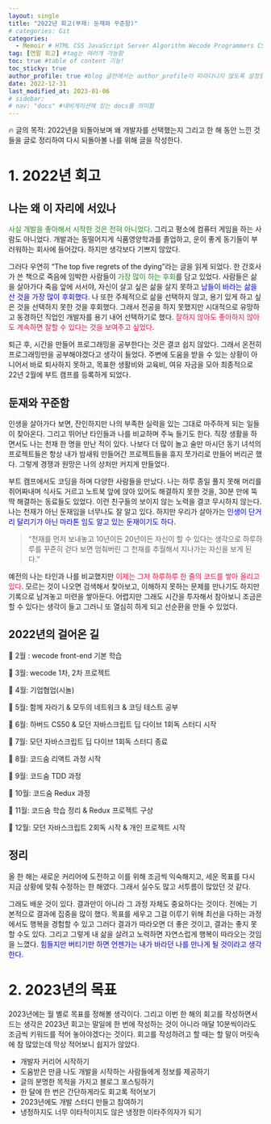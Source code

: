 ```yaml
---
layout: single
title: "2022년 회고(부재: 둔재와 꾸준함)"
# categories: Git
categories:
  - Memoir # HTML CSS JavaScript Server Algorithm Wecode Programmers CS vsCode
tag: [연말 회고] #tag는 여러개 가능함
toc: true #table of content 기능!
toc_sticky: true
author_profile: true #blog 글안에서는 author_profile이 따라다니지 않도록 설정함
date: 2022-12-31
last_modified_at: 2023-01-06
# sidebar:
# nav: "docs" #네비게이션에 있는 docs를 의미함
---
```

<style>
.red {
  color: crimson;
}

.blue {
  color: mediumblue;
}

.green {
  color: forestgreen;
}
</style>

🔥 글의 목적: 2022년을 되돌아보며 왜 개발자를 선택했는지 그리고 한 해 동안 느낀 것들을 글로 정리하여 다시 되돌아볼 나를 위해 글을 작성한다.

# 1. 2022년 회고

## 나는 왜 이 자리에 서있나

<span class="green">사실 개발을 좋아해서 시작한 것은 전혀 아니었다</span>. 그리고 평소에 컴퓨터 게임을 하는 사람도 아니었다. 개발과는 동떨어지게 식품영양학과를 졸업하고, 운이 좋게 동기들이 부러워하는 회사에 들어갔다. 하지만 생각보다 기쁘지 않았다.

그러다 우연히 “The top five regrets of the dying”라는 글을 읽게 되었다. 한 간호사가 쓴 책으로 죽음에 임박한 사람들이 <span class="green">가장 많이 하는 후회</span>를 담고 있었다. 사람들은 삶을 살아가다 죽음 앞에 서서야, 자신이 살고 싶은 삶을 살지 못하고 <span class="blue">남들이 바라는 삶을 산 것을 가장 많이 후회했다</span>. 나 또한 주체적으로 삶을 선택하지 않고, 용기 있게 하고 싶은 것을 선택하지 못한 것을 후회했다. 그래서 전공을 하지 못했지만 시대적으로 유망하고 동경하던 직업인 개발자를 용기 내어 선택하기로 했다. <span class="red">잘하지 않아도 좋아하지 않아도 계속하면 잘할 수 있다는 것을 보여주고 싶었다</span>.

퇴근 후, 시간을 만들어 프로그래밍을 공부한다는 것은 결코 쉽지 않았다. 그래서 온전히 프로그래밍만을 공부해야겠다고 생각이 들었다. 주변에 도움을 받을 수 있는 상황이 아니어서 바로 퇴사하지 못하고, 목표한 생활비와 교육비, 여유 자금을 모아 최종적으로 22년 2월에 부트 캠프를 등록하게 되었다.

## 둔재와 꾸준함

인생을 살아가다 보면, 잔인하지만 나의 부족한 실력을 있는 그대로 마주하게 되는 일들이 찾아온다. 그리고 뛰어난 타인들과 나를 비교하며 주눅 들기도 한다. 직장 생활을 하면서도 나는 천재 한 명을 만난 적이 있다. 나보다 더 많이 놀고 술만 마시던 동기 녀석의 프로젝트들은 항상 내가 밤새워 만들어간 프로젝트들을 휴지 쪼가리로 만들어 버리곤 했다. 그렇게 경쟁과 원망은 나의 상처만 커지게 만들었다.

부트 캠프에서도 코딩을 하며 다양한 사람들을 만났다. 나는 하루 종일 풀지 못해 머리를 쥐어짜내며 식사도 거르고 노트북 앞에 앉아 있어도 해결하지 못한 것을, 30분 만에 뚝딱 해결하는 동료들도 있었다. 이런 친구들의 보이지 않는 노력을 결코 무시하지 않는다. 나는 천재가 아닌 둔재임을 너무나도 잘 알고 있다. 하지만 우리가 살아가는 <span class="blue">인생이 단거리 달리기가 아닌 마라톤 임도 알고 있는 둔재이기도 하다</span>.

> “천재를 먼저 보내놓고 10년이든 20년이든 자신이 할 수 있다는 생각으로 하루하루를 꾸준히 걷다 보면 멈춰버린 그 천재를 추월해서 지나가는 자신을 보게 된다.”

예전의 나는 타인과 나를 비교했지만 <span class="red">이제는 그저 하루하루 한 줄의 코드를 쌓아 올리고 있다</span>. 모르는 것이 나오면 검색해서 찾아보고, 이해하지 못하는 문제를 만나기도 하지만 기록으로 남겨놓고 미련을 쌓아둔다. 어렵지만 그래도 시간을 투자해서 참아보니 조금은 할 수 있다는 생각이 들고 그러니 또 열심히 하게 되고 선순환을 만들 수 있었다.

## 2022년의 걸어온 길

📌 2월 : wecode front-end 기본 학습

📌 3월: wecode 1차, 2차 프로젝트

📌 4월: 기업협업(시놀)

📌 5월: 함께 자라기 & 모두의 네트워크 & 코딩 테스트 공부 

📌 6월: 하버드 CS50 & 모던 자바스크립트 딥 다이브 1회독 스터디 시작 

📌 7월: 모던 자바스크립트 딥 다이브 1회독 스터디 종료

📌 8월: 코드숨 리액트 과정 시작

📌 9월: 코드숨 TDD 과정

📌 10월: 코드숨 Redux 과정

📌 11월: 코드숨 학습 정리 & Redux 프로젝트 구상

📌 12월: 모던 자바스크립트 2회독 시작 & 개인 프로젝트 시작

## 정리

올 한 해는 새로운 커리어에 도전하고 이를 위해 조금씩 익숙해지고, 세운 목표를 다시 지금 상황에 맞춰 수정하는 한 해였다. 그래서 실수도 많고 서투름이 많았던 것 같다.

그래도 배운 것이 있다. 결과만이 아니라 그 과정 자체도 중요하다는 것이다. 전에는 기본적으로 결과에 집중을 많이 했다. 목표를 세우고 그걸 이루기 위해 최선을 다하는 과정에서도 행복을 경험할 수 있고 그러다 결과가 따라오면 더 좋은 것이고, 결과는 좋지 못할 수도 있다. 그리고 그렇게 내 삶을 살려고 노력하면 자연스럽게 행복이 따라오는 것임을 느꼈다. <span class="blue">힘들지만 버티기만 하면 언젠가는 내가 바라던 나를 만나게 될 것이라고 생각한다</span>.

# 2. 2023년의 목표

2023년에는 월 별로 목표를 정해볼 생각이다. 그리고 이번 한 해의 회고를 작성하면서 드는 생각은 2023년 회고는 말일에 한 번에 작성하는 것이 아니라 매달 10분씩이라도 조금씩 키워드를 적어 놓아야겠다는 것이다. 회고를 작성하려고 할 때는 할 말이 머릿속에 참 많았는데 막상 적어보니 쉽지가 않았다.

- 개발자 커리어 시작하기
- 도움받은 만큼 나도 개발을 시작하는 사람들에게 정보를 제공하기
- 글의 분명한 목적을 가지고 블로그 포스팅하기
- 한 달에 한 번은 간단하게라도 회고록 적어보기
- 2023년에도 개발 스터디 만들고 참여하기
- 냉정하지도 너무 이타적이지도 않은 냉정한 이타주의자가 되기

<!-- ⓵ ⓶ ⓷ ⓸ ⓹ ⓺ ⓻ ⓼ ⓽ ⓾ -->

<!-- ### 2. Link 넣기

```
유형 1: [gunhee's coding blog] : [gunhee's coding blog](https://gunhee-jeong.github.io/)
유형 2: (URL 자동연결) : <https://gunhee-jeong.github.io/>
유형 3: (동일 파일 내 '문단으로 이동') : [1. Header로 이동](###-1-header)

```

유형 1: (설명어를 입력) : [gunhee's coding blog](https://gunhee-jeong.github.io/)
유형 2: (URL 자동연결) : <https://gunhee-jeong.github.io/>
유형 3: (동일 파일 내 '문단으로 이동') : [1. Header로 이동](#1-header)
유형 3의 방법

1. 특수문자를 제거
2. 스페이스는 -로 바꾸고
3. 대문자는 소문자로!
   그래서 ### 1. Header -> #1-header

## Link: [google][https://www.google.com/]

### 3. 수평선

```

---

```

---

### 4. 라인 바꾸기

```

스페이스바를 2번 눌러주면 다음칸으로
이동할 수 있어요!

```

---

스페이스바를 2번 눌러주면
다음칸으로 이동할 수 있어요!

### 5. list 만들기

```

1. 1번
2. 2번
3. 3번

- 순서없는 list
  - 순서없는 list
    - 순서없는 list

```

1. 1번
2. 2번
3. 3번

- 순서없는 list
  - 순서없는 list
    - 순서없는 list

---

### 6. font 관련

```

**진하게** -> 볼드
_기울여서_ -> 이탤릭체
~~취소선~~ -> 취소선

<ul>밑줄넣기</ul> -> 밑줄
<span style="color:red">빨간 글씨</span> -> 글자색
이것이 `인라인` 입니다 -> 인라인 코드
```

**진하게** -> 볼드
_기울여서_ -> 이탤릭체
~~취소선~~ -> 취소선
<u>밑줄넣기</u> -> 밑줄
<span style="color:red">빨간 글씨</span>
이것이 `인라인` 입니다 -> 인라인 코드

---

### 7. 인용구문

```
> coding
>
> > JavaScript
> >
> > > 내가 프짱!
```

> coding
>
> > JavaScript
> >
> > > 내가 프짱!

---

### 8. 이미지 삽입

```
유형1: ('사이즈를 조절' -> HTML 태그 사용) : <img src="https://gunhee-jeong.github.io/assets/images/blogLogo.png" width="400" height="200">
유형2: (이미지 삽입 후 -> 링크 걸기)
[![이미지](https://gunhee-jeong.github.io/assets/images/blogLogo/blogLogo.png)](https://gunhee-jeong.github.io/)
```

유형1: ('사이즈를 조절' -> HTML 태그 사용) : <img src="https://gunhee-jeong.github.io/assets/images/blogLogo.png" width="400" height="200">
유형2: (이미지 삽입 후 -> 링크 걸기)
[![이미지](https://gunhee-jeong.github.io/assets/images/blogLogo.png)](https://gunhee-jeong.github.io/)

### 9. 표 만들기

```
||국어|영어|
| :--- | ---: | :--: |
|건희 | 100점 | 100점
|철수 | 100점 | 100점
```

|      |  국어 | 영어  |
| :--- | ----: | :---: |
| 건희 | 100점 | 100점 |
| 철수 | 100점 | 100점 |

> - header를 넣고 싶은 경우 ---을 사용하고 :을 이용하여 정렬에 사용함!

### 10. 토글 만들기

```
<details>
<summary>여기를 누르세요</summary>
<div markdown="1">
숨겨진 내용
</div>
</details>
```

<details>
<summary>여기를 누르세요</summary>
<div markdown="1">
숨겨진 내용
</div>
</details> -->
